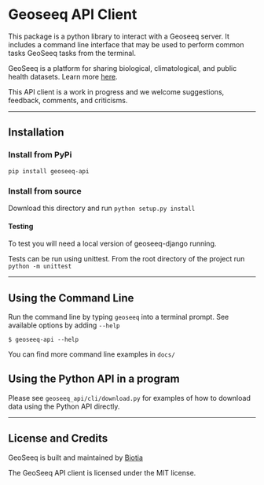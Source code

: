 # Geoseeq API Client

This package is a python library to interact with a Geoseeq server. It includes a command line interface that may be used to perform common tasks GeoSeeq tasks from the terminal.

GeoSeeq is a platform for sharing biological, climatological, and public health datasets. Learn more [here](https://www.geoseeq.com/).

This API client is a work in progress and we welcome suggestions, feedback, comments, and criticisms.

---

## Installation

### Install from PyPi

`pip install geoseeq-api`

### Install from source

Download this directory and run `python setup.py install`

#### Testing

To test you will need a local version of geoseeq-django running.

Tests can be run using unittest. From the root directory of the project run `python -m unittest`

---

## Using the Command Line 

Run the command line by typing `geoseeq` into a terminal prompt. See available options by adding `--help`

```
$ geoseeq-api --help
```

You can find more command line examples in `docs/`


## Using the Python API in a program

Please see `geoseeq_api/cli/download.py` for examples of how to download data using the Python API directly.

---

## License and Credits

GeoSeeq is built and maintained by [Biotia](https://www.biotia.io/)

The GeoSeeq API client is licensed under the MIT license.
